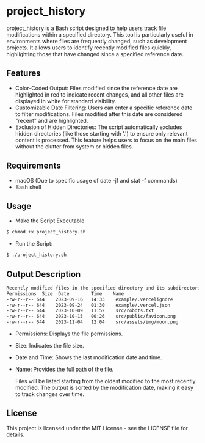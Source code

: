 # project_history

project_history is a Bash script designed to help users track file modifications within a specified directory. This tool is particularly useful in environments where files are frequently changed, such as development projects. It allows users to identify recently modified files quickly, highlighting those that have changed since a specified reference date.

## Features

- Color-Coded Output: Files modified since the reference date are highlighted in red to indicate recent changes, and all other files are displayed in white for standard visibility.
- Customizable Date Filtering: Users can enter a specific reference date to filter modifications. Files modified after this date are considered "recent" and are highlighted.
- Exclusion of Hidden Directories: The script automatically excludes hidden directories (like those starting with '.') to ensure only relevant content is processed. This feature helps users to focus on the main files without the clutter from system or hidden files.

## Requirements

- macOS (Due to specific usage of date -jf and stat -f commands)
- Bash shell

## Usage

- Make the Script Executable

```bash
$ chmod +x project_history.sh
```

- Run the Script:

```bash
$ ./project_history.sh
```

## Output Description

```bash
Recently modified files in the specified directory and its subdirectories (excluding directories starting with .), sorted by oldest first:
Permissions  Size  Date        Time    Name
-rw-r--r-- 644    2023-09-16   14:33    example/.vercelignore
-rw-r--r-- 644    2023-09-24   01:30    example/.vercel.json
-rw-r--r-- 644    2023-10-09   11:52    src/robots.txt
-rw-r--r-- 644    2023-10-15   00:26    src/public/favicon.png
-rw-r--r-- 644    2023-11-04   12:04    src/assets/img/moon.png
```

- Permissions: Displays the file permissions.
- Size: Indicates the file size.
- Date and Time: Shows the last modification date and time.
- Name: Provides the full path of the file.

  Files will be listed starting from the oldest modified to the most recently modified. The output is sorted by the modification date, making it easy to track changes over time.

## License

This project is licensed under the MIT License - see the LICENSE file for details.
